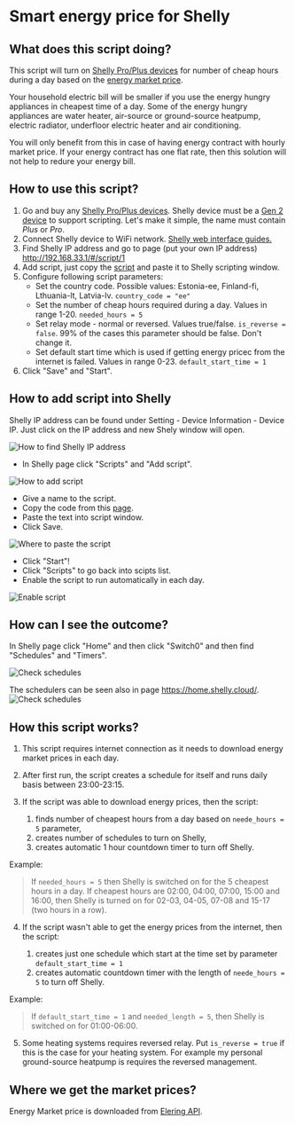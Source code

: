 # Smart energy price for Shelly

## What does this script doing?
This script will turn on [Shelly Pro/Plus devices](https://www.shelly.cloud/en-ee/products/) for number of cheap hours during a day based on the [energy market price](https://www.nordpoolgroup.com/en/Market-data1/Dayahead/Area-Prices/ALL1/Hourly/). 

Your household electric bill will be smaller if you use the energy hungry appliances in cheapest time of a day. Some of the energy hungry appliances are water heater, air-source or ground-source heatpump, electric radiator, underfloor electric heater and air conditioning.  

You will only benefit from this in case of having energy contract with hourly market price. If your energy contract has one flat rate, then this solution will not help to redure your energy bill.

## How to use this script?
1. Go and buy any [Shelly Pro/Plus devices](https://www.shelly.cloud/en-ee/products/). Shelly device must be a [Gen 2 device](https://shelly-api-docs.shelly.cloud/gen2/) to support scripting. Let's make it simple, the name must contain *Plus* or *Pro*. 
2. Connect Shelly device to WiFi network. [Shelly web interface guides.](https://kb.shelly.cloud/knowledge-base/web-interface-guides)
3. Find Shelly IP address and go to page (put your own IP address) http://192.168.33.1/#/script/1
4. Add script, just copy the [script](https://github.com/LeivoSepp/Smart-energy-price-for-Shelly/blob/master/EnergyPriceScriptForShelly.js) and paste it to Shelly scripting window.
5. Configure following script parameters:
    - Set the country code. Possible values: Estonia-ee, Finland-fi, Lthuania-lt, Latvia-lv. ``country_code = "ee"``
    - Set the number of cheap hours required during a day. Values in range 1-20. ``needed_hours = 5``  
    - Set relay mode - normal or reversed. Values true/false. ``is_reverse = false``. 99% of the cases this parameter should be false. Don't change it.
    - Set default start time which is used if getting energy pricec from the internet is failed. Values in range 0-23.  ``default_start_time = 1``
6. Click "Save" and "Start". 

## How to add script into Shelly
Shelly IP address can be found under Setting - Device Information - Device IP. Just click on the IP address and new Shely window will open.

![How to find Shelly IP address](../images/OpenShellyPage.jpg)

- In Shelly page click "Scripts" and "Add script".

![How to add script](../images/AddScript1.jpg)

- Give a name to the script.
- Copy the code from this [page](https://github.com/LeivoSepp/Smart-energy-price-for-Shelly/blob/master/EnergyPriceScriptForShelly.js).  
- Paste the text into script window.
- Click Save.

![Where to paste the script](../images/AddScript2.jpg)

* Click "Start"!
* Click "Scripts" to go back into scipts list.
* Enable the script to run automatically in each day.

![Enable script](../images/AddScript3.jpg)

## How can I see the outcome?

In Shelly page click "Home" and then click "Switch0" and then find "Schedules" and "Timers".

![Check schedules](../images/CheckSchedules1.jpg)

The schedulers can be seen also in page https://home.shelly.cloud/.
![Check schedules](../images/CheckSchedules2.jpg)

## How this script works?

1. This script requires internet connection as it needs to download energy market prices in each day.
2. After first run, the script creates a schedule for itself and runs daily basis between 23:00-23:15.
3. If the script was able to download energy prices, then the script:

    1. finds number of cheapest hours from a day based on ``neede_hours = 5`` parameter,
    2. creates number of schedules to turn on Shelly,
    3. creates automatic 1 hour countdown timer to turn off Shelly.

Example:

> If ``needed_hours = 5`` then Shelly is switched on for the 5 cheapest hours in a day. 
If cheapest hours are 02:00, 04:00, 07:00, 15:00 and 16:00, then Shelly is turned on for 02-03, 04-05, 07-08 and 15-17 (two hours in a row).

4. If the script wasn't able to get the energy prices from the internet, then the script:

    1. creates just one schedule which start at the time set by parameter ``default_start_time = 1``
    2. creates automatic countdown timer with the length of ``neede_hours = 5`` to turn off Shelly. 

Example:

> If ``default_start_time = 1`` and ``needed_length = 5``, then Shelly is switched on for 01:00-06:00. 

5. Some heating systems requires reversed relay. Put ``is_reverse = true`` if this is the case for your heating system.
For example my personal ground-source heatpump is requires the reversed management.

## Where we get the market prices?

Energy Market price is downloaded from [Elering API](https://dashboard.elering.ee/assets/api-doc.html#/nps-controller/getPriceUsingGET). 


